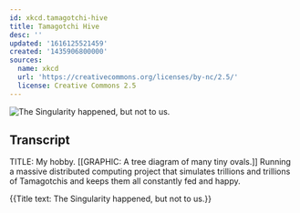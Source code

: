 ```yaml
---
id: xkcd.tamagotchi-hive
title: Tamagotchi Hive
desc: ''
updated: '1616125521459'
created: '1435906800000'
sources:
  name: xkcd
  url: 'https://creativecommons.org/licenses/by-nc/2.5/'
  license: Creative Commons 2.5
---
```

![The Singularity happened, but not to us.](https://imgs.xkcd.com/comics/tamagotchi_hive.png)

## Transcript
TITLE: My hobby.
[[GRAPHIC: A tree diagram of many tiny ovals.]]
Running a massive distributed computing project that simulates trillions and trillions of Tamagotchis and keeps them all constantly fed and happy.

{{Title text: The Singularity happened, but not to us.}}
